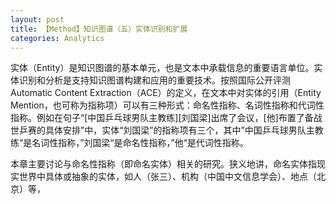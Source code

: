 ```yaml
---
layout: post
title: 【Method】知识图谱（五）实体识别和扩展
categories: Analytics
---
```


实体（Entity）是知识图谱的基本单元，也是文本中承载信息的重要语言单位。实体识别和分析是支持知识图谱构建和应用的重要技术。按照国际公开评测Automatic Content Extraction（ACE）的定义，在文本中对实体的引用（Entity Mention，也可称为指称项）可以有三种形式：命名性指称、名词性指称和代词性指称。例如在句子“[中国乒乓球男队主教练][刘国梁]出席了会议，[他]布置了备战世乒赛的具体安排”中，实体“刘国梁”的指称项有三个，其中”中国乒乓球男队主教练“是名词性指称，”刘国梁“是命名性指称，”他“是代词性指称。

本章主要讨论与命名性指称（即命名实体）相关的研究。狭义地讲，命名实体指现实世界中具体或抽象的实体，如人（张三）、机构（中国中文信息学会）、地点（北京）等，